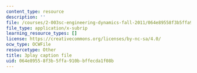 ```yaml
---
content_type: resource
description: ''
file: /courses/2-003sc-engineering-dynamics-fall-2011/064e89558f3b5ffa910bbffecda1f08b_QYP-oC1kP_s.vtt
file_type: application/x-subrip
learning_resource_types: []
license: https://creativecommons.org/licenses/by-nc-sa/4.0/
ocw_type: OCWFile
resourcetype: Other
title: 3play caption file
uid: 064e8955-8f3b-5ffa-910b-bffecda1f08b
---
```

